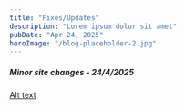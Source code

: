 ```yaml
---
title: "Fixes/Updates"
description: "Lorem ipsum dolor sit amet"
pubDate: "Apr 24, 2025"
heroImage: "/blog-placeholder-2.jpg"
---
```



<h5>Minor site changes - 24/4/2025</h5> 

[Alt text](https://media.discordapp.net/attachments/841335297120010291/1331374103239725179/IMG_20250122_102427.jpg?ex=680ca681&is=680b5501&hm=53f7a058dd8abfe2347f12c297d636a1f6761ffaf4c747da9688d34123f0f27c&=&format=webp&width=679&height=960)
